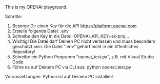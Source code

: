 This is my OPENAI playground.

Schritte:
1. Besorge Dir einen Key für die API    https://platform.openai.com
2. Erstelle folgende Datei: .env
3. Schreibe den Key in die Datei: OPENAI_API_KEY=sk-proj...
4. Wichtig! Die Datei darf Deinen PC nicht verlassen und muss besonders geschützt sein. Die Datei ".env" gehört nicht in ein öffentliches Repository!
5. Schreibe ein Python Programm "openai_test.py", z.B. mit Visual Studio Code
6. Führe es auf Deinem PC via CLI aus: python openai_test.py

Voraussetzungen: Python ist auf Deinem PC installiert
